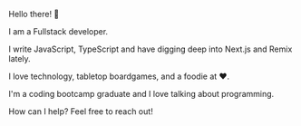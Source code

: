Hello there! 👋

I am a Fullstack developer. 

I write JavaScript, TypeScript and have digging deep into Next.js and Remix lately.

I love technology, tabletop boardgames, and a foodie at ❤.

I'm a coding bootcamp graduate and I love talking about programming. 

How can I help? Feel free to reach out!
